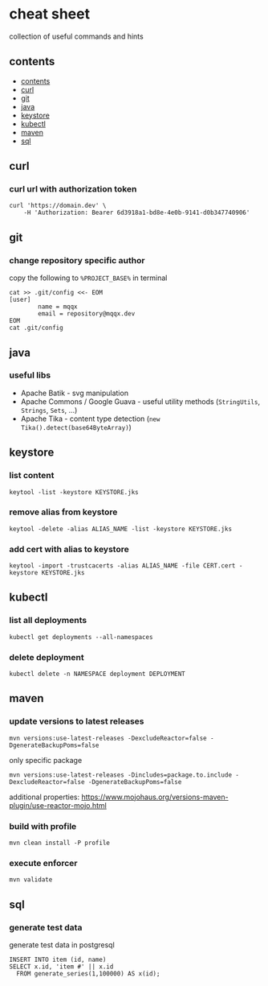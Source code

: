 # cheat sheet

collection of useful commands and hints

## contents

- [contents](#contents)
- [curl](#curl)
- [git](#git)
- [java](#java)
- [keystore](#keystore)
- [kubectl](#kubectl)
- [maven](#maven)
- [sql](#sql)

## curl

### curl url with authorization token

    curl 'https://domain.dev' \
        -H 'Authorization: Bearer 6d3918a1-bd8e-4e0b-9141-d0b347740906'

## git

### change repository specific author

copy the following to `%PROJECT_BASE%` in terminal
    
    cat >> .git/config <<- EOM
    [user]
            name = mqqx
            email = repository@mqqx.dev
    EOM
    cat .git/config

## java

### useful libs

* Apache Batik - svg manipulation
* Apache Commons / Google Guava - useful utility methods (`StringUtils`, `Strings`, `Sets`, ...)
* Apache Tika - content type detection (`new Tika().detect(base64ByteArray)`)

## keystore

### list content

    keytool -list -keystore KEYSTORE.jks
    
### remove alias from keystore

    keytool -delete -alias ALIAS_NAME -list -keystore KEYSTORE.jks
    
### add cert with alias to keystore

    keytool -import -trustcacerts -alias ALIAS_NAME -file CERT.cert -keystore KEYSTORE.jks
    
## kubectl

### list all deployments

    kubectl get deployments --all-namespaces
    
### delete deployment
    
    kubectl delete -n NAMESPACE deployment DEPLOYMENT

## maven

### update versions to latest releases 

    mvn versions:use-latest-releases -DexcludeReactor=false -DgenerateBackupPoms=false

only specific package

    mvn versions:use-latest-releases -Dincludes=package.to.include -DexcludeReactor=false -DgenerateBackupPoms=false

additional properties: https://www.mojohaus.org/versions-maven-plugin/use-reactor-mojo.html

### build with profile

    mvn clean install -P profile

### execute enforcer

    mvn validate
    
## sql

### generate test data

generate test data in postgresql

    INSERT INTO item (id, name)
    SELECT x.id, 'item #' || x.id
      FROM generate_series(1,100000) AS x(id);
